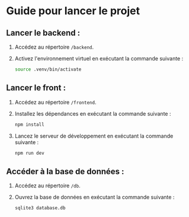 # Guide pour lancer le projet

## Lancer le backend :

1. Accédez au répertoire `/backend`.

2. Activez l'environnement virtuel en exécutant la commande suivante :
    ```bash
    source .venv/bin/activate
    ```

## Lancer le front :

1. Accédez au répertoire `/frontend`.

2. Installez les dépendances en exécutant la commande suivante :
    ```bash
    npm install
    ```

3. Lancez le serveur de développement en exécutant la commande suivante :
    ```bash
    npm run dev
    ```

## Accéder à la base de données :

1. Accédez au répertoire `/db`.

2. Ouvrez la base de données en exécutant la commande suivante :
    ```bash
    sqlite3 database.db
    ```